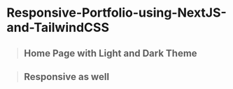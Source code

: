 # Responsive-Portfolio-using-NextJS-and-TailwindCSS
> ## Home Page with Light and Dark Theme

> ## Responsive as well


